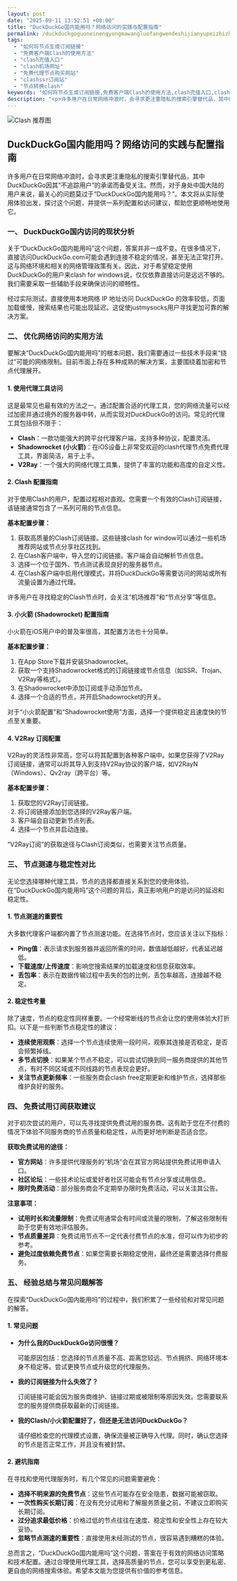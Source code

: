 ```yaml
---
layout: post
date: "2025-09-11 13:52:51 +08:00"
title: "DuckDuckGo国内能用吗？网络访问的实践与配置指南"
permalink: /duckduckgoguoneinengyongmawangluofangwendeshijianyupeizhizhinan/
tags:
  - "如何将节点生成订阅链接"
  - "免费客户端Clash的使用方法"
  - "clash充值入口"
  - "clash机场网址"
  - "免费代理节点购买网站"
  - "clashssr订阅站"
  - "节点转换clash"
keywords: "如何将节点生成订阅链接,免费客户端Clash的使用方法,clash充值入口,clash机场网址,免费代理节点购买网站,clashssr订阅站,节点转换clash"
description: "<p>许多用户在日常网络冲浪时，会寻求更注重隐私的搜索引擎替代品，其中DuckDuckGo因其“不追踪用户”的承诺而备受关注。然而，对于身处中国大陆的用户来说，最关心的问题莫过于“DuckDuckGo国内能用吗？”。本文将从实际使用体验出发，探讨这个问题，并提供一系列配置和访问建议，帮助您更顺畅地使用它。</p>"
---
```


![Clash 推荐图](https://clashjd.github.io/assets/img/clash免费订阅.png)

## DuckDuckGo国内能用吗？网络访问的实践与配置指南

<p>许多用户在日常网络冲浪时，会寻求更注重隐私的搜索引擎替代品，其中DuckDuckGo因其“不追踪用户”的承诺而备受关注。然而，对于身处中国大陆的用户来说，最关心的问题莫过于“DuckDuckGo国内能用吗？”。本文将从实际使用体验出发，探讨这个问题，并提供一系列配置和访问建议，帮助您更顺畅地使用它。</p>
<h3>一、 DuckDuckGo国内访问的现状分析</h3>
<p>关于“DuckDuckGo国内能用吗”这个问题，答案并非一成不变。在很多情况下，直接访问DuckDuckGo.com可能会遇到连接不稳定的情况，甚至无法正常打开。这与网络环境和相关的网络管理政策有关。因此，对于希望稳定使用DuckDuckGo的用户来clash for windows说，仅仅依靠直接访问是远远不够的。我们需要采取一些辅助手段来确保访问的顺畅性。</p>
<p>经过实际测试，直接使用本地网络 IP 地址访问 DuckDuckGo 的效率较低，页面加载缓慢，搜索结果也可能出现延迟。这促使justmysocks用户寻找更加可靠的解决方案。</p>
<h3>二、 优化网络访问的实用方法</h3>
<p>要解决“DuckDuckGo国内能用吗”的根本问题，我们需要通过一些技术手段来“绕过”可能的网络限制。目前市面上存在多种成熟的解决方案，主要围绕着加密和节点代理展开。</p>
<h4>1. 使用代理工具访问</h4>
<p>这是最常见也最有效的方法之一。通过配置合适的代理工具，您的网络流量可以经过加密并通过境外的服务器中转，从而实现对DuckDuckGo的访问。常见的代理工具包括但不限于：</p>
<ul>
<li><strong>Clash</strong>：一款功能强大的跨平台代理客户端，支持多种协议，配置灵活。</li>
<li><strong>Shadowrocket (小火箭)</strong>：在iOS设备上非常受欢迎的clash代理节点免费代理工具，界面简洁，易于上手。</li>
<li><strong>V2Ray</strong>：一个强大的网络代理工具集，提供了丰富的功能和高度的自定义性。</li>
</ul>
<h4>2. Clash 配置指南</h4>
<p>对于使用Clash的用户，配置过程相对直观。您需要一个有效的Clash订阅链接，该链接通常包含了一系列可用的节点信息。</p>
<p><strong>基本配置步骤：</strong></p>
<ol>
<li>获取高质量的Clash订阅链接。这些链接clash for window可以通过一些机场推荐网站或节点分享社区找到。</li>
<li>在Clash客户端中，导入您的订阅链接。客户端会自动解析节点信息。</li>
<li>选择一个位于国外、节点测试表现良好的服务器节点。</li>
<li>在Clash客户端中启用代理模式，并将DuckDuckGo等需要访问的网站或所有流量设置为通过代理。</li>
</ol>
<p>许多用户在寻找稳定的Clash节点时，会关注“机场推荐”和“节点分享”等信息。</p>
<h4>3. 小火箭 (Shadowrocket) 配置指南</h4>
<p>小火箭在iOS用户中的普及率很高，其配置方法也十分简单。</p>
<p><strong>基本配置步骤：</strong></p>
<ol>
<li>在App Store下载并安装Shadowrocket。</li>
<li>获取一个支持Shadowrocket格式的订阅链接或节点信息（如SSR、Trojan、V2Ray等格式）。</li>
<li>在Shadowrocket中添加订阅或手动添加节点。</li>
<li>选择一个合适的节点，并开启Shadowrocket的开关。</li>
</ol>
<p>对于“小火箭配置”和“Shadowrocket使用”方面，选择一个提供稳定且速度快的节点至关重要。</p>
<h4>4. V2Ray 订阅配置</h4>
<p>V2Ray的灵活性非常高，您可以将其配置到各种客户端中。如果您获得了V2Ray订阅链接，通常可以将其导入到支持V2Ray协议的客户端，如V2RayN（Windows）、Qv2ray（跨平台）等。</p>
<p><strong>基本配置步骤：</strong></p>
<ol>
<li>获取您的V2Ray订阅链接。</li>
<li>将订阅链接添加到您选择的V2Ray客户端。</li>
<li>客户端会自动更新节点列表。</li>
<li>选择一个节点并启动连接。</li>
</ol>
<p>“V2Ray订阅”的获取途径与Clash订阅类似，也需要关注节点质量。</p>
<h3>三、 节点测速与稳定性对比</h3>
<p>无论您选择哪种代理工具，节点的选择都直接关系到您的使用体验。在“DuckDuckGo国内能用吗”这个问题的背后，真正影响用户的是访问的延迟和稳定性。</p>
<h4>1. 节点测速的重要性</h4>
<p>大多数代理客户端都内置了节点测速功能。在选择节点时，您应该关注以下指标：</p>
<ul>
<li><strong>Ping值</strong>：表示请求到服务器并返回所需的时间，数值越低越好，代表延迟越低。</li>
<li><strong>下载速度/上传速度</strong>：影响您搜索结果的加载速度和信息获取效率。</li>
<li><strong>丢包率</strong>：表示在数据传输过程中丢失的包的比例，丢包率越高，连接越不稳定。</li>
</ul>
<h4>2. 稳定性考量</h4>
<p>除了速度，节点的稳定性同样重要。一个经常断线的节点会让您的使用体验大打折扣。以下是一些判断节点稳定性的建议：</p>
<ul>
<li><strong>连续使用观察</strong>：选择一个节点连续使用一段时间，观察其连接是否稳定，是否会频繁掉线。</li>
<li><strong>多节点切换</strong>：如果某个节点不稳定，可以尝试切换到同一服务商提供的其他节点，有时不同区域或不同线路的节点表现会更好。</li>
<li><strong>关注节点更新频率</strong>：一些服务商会clash free定期更新和维护节点，选择那些维护良好的服务。</li>
</ul>
<h3>四、 免费试用订阅获取建议</h3>
<p>对于初次尝试的用户，可以先寻找提供免费试用的服务商。这有助于您在不付费的情况下体验不同服务商的节点质量和稳定性，从而更好地判断是否适合您。</p>
<p><strong>获取免费试用的途径：</strong></p>
<ul>
<li><strong>官方网站</strong>：许多提供代理服务的“机场”会在其官方网站提供免费试用申请入口。</li>
<li><strong>社区论坛</strong>：一些技术论坛或爱好者社区可能会有节点分享或试用信息。</li>
<li><strong>限时免费活动</strong>：部分服务商会不定期举办限时免费活动，可以关注其公告。</li>
</ul>
<p><strong>注意事项：</strong></p>
<ul>
<li><strong>试用时长和流量限制</strong>：免费试用通常会有时间或流量的限制，了解这些限制有助于您更有效地评估服务。</li>
<li><strong>节点质量差异</strong>：免费试用节点不一定代表付费节点的水准，但可以作为初步的参考。</li>
<li><strong>避免过度依赖免费节点</strong>：如果您需要长期稳定使用，最终还是需要选择付费服务。</li>
</ul>
<h3>五、 经验总结与常见问题解答</h3>
<p>在探索“DuckDuckGo国内能用吗”的过程中，我们积累了一些经验和对常见问题的解答。</p>
<h4>1. 常见问题</h4>
<ul>
<li><strong>为什么我的DuckDuckGo访问很慢？</strong></li>
<p>可能原因包括：您选择的节点质量不高、距离您较远、节点拥挤、网络环境本身不稳定等。尝试更换节点或升级您的代理服务。</p>
<li><strong>我的订阅链接为什么失效了？</strong></li>
<p>订阅链接可能会因为服务商维护、链接过期或被限制等原因失效。您需要联系您的服务提供商获取最新的订阅链接。</p>
<li><strong>我的Clash/小火箭配置好了，但还是无法访问DuckDuckGo？</strong></li>
<p>请仔细检查您的代理模式设置，确保流量被正确导入代理。同时，确认您选择的节点是否正常工作，并且没有被封禁。</p>
</ul>
<h4>2. 避坑指南</h4>
<p>在寻找和使用代理服务时，有几个常见的问题需要避免：</p>
<ul>
<li><strong>选择不明来源的免费节点</strong>：这些节点可能存在安全隐患，数据可能被窃取。</li>
<li><strong>一次性购买长期订阅</strong>：在没有充分试用和了解服务质量之前，不建议立即购买长期订阅。</li>
<li><strong>过分追求最低价格</strong>：价格过低的节点往往在速度、稳定性和安全性上存在较大妥协。</li>
<li><strong>忽略节点测速的重要性</strong>：直接使用未经测试的节点，很容易遇到糟糕的体验。</li>
</ul>
<p>总而言之，“DuckDuckGo国内能用吗”这个问题，答案在于有效的网络访问策略和技术配置。通过合理使用代理工具，选择高质量的节点，您可以享受到更私密、更自由的网络搜索体验。希望本文能为您提供有价值的参考信息。</p>